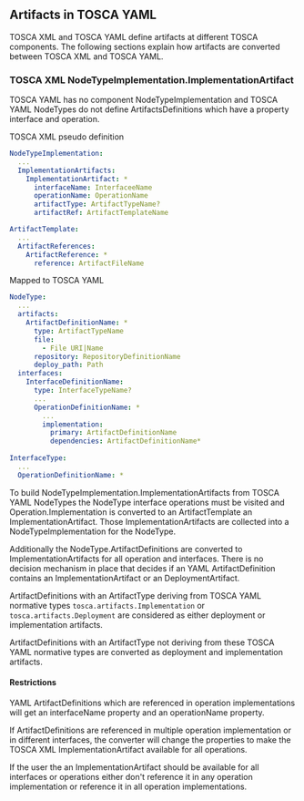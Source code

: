 ## Artifacts in TOSCA YAML

TOSCA XML and TOSCA YAML define artifacts at different TOSCA components. The following sections explain how artifacts are converted between TOSCA XML and TOSCA YAML.

### TOSCA XML NodeTypeImplementation.ImplementationArtifact
TOSCA YAML has no component NodeTypeImplementation and TOSCA YAML NodeTypes do not define ArtifactsDefinitions which have a property interface and operation.
 
TOSCA XML pseudo definition
```yaml
NodeTypeImplementation:
  ...
  ImplementationArtifacts:
    ImplementationArtifact: *
      interfaceName: InterfaceeName
      operationName: OperationName
      artifactType: ArtifactTypeName?
      artifactRef: ArtifactTemplateName

ArtifactTemplate:
  ...
  ArtifactReferences:
    ArtifactReference: *
      reference: ArtifactFileName
```
Mapped to TOSCA YAML
```yaml
NodeType:
  ...
  artifacts:
    ArtifactDefinitionName: * 
      type: ArtifactTypeName
      file: 
        - File URI|Name 
      repository: RepositoryDefinitionName
      deploy_path: Path
  interfaces:
    InterfaceDefinitionName:
      type: InterfaceTypeName?
      ...
      OperationDefinitionName: *
        ...
        implementation:
          primary: ArtifactDefinitionName
          dependencies: ArtifactDefinitionName*
          
InterfaceType:
  ...
  OperationDefinitionName: *
```

To build NodeTypeImplementation.ImplementationArtifacts from TOSCA YAML NodeTypes the NodeType interface operations must be visited and Operation.Implementation is converted to an ArtifactTemplate an ImplementationArtifact. Those ImplementationArtifacts are collected into a NodeTypeImplementation for the NodeType.

Additionally the NodeType.ArtifactDefinitions are converted to ImplementationArtifacts for all operation and interfaces. There is no decision mechanism in place that decides if an YAML ArtifactDefinition contains an ImplementationArtifact or an DeploymentArtifact.

ArtifactDefinitions with an ArtifactType deriving from TOSCA YAML normative types `tosca.artifacts.Implementation` or `tosca.artifacts.Deployment` are considered as either deployment or implementation artifacts. 

ArtifactDefinitions with an ArtifactType not deriving from these TOSCA YAML normative types are converted as deployment and implementation artifacts.

#### Restrictions
YAML ArtifactDefinitions which are referenced in operation implementations will get an interfaceName property and an operationName property.

If ArtifactDefinitions are referenced in multiple operation implementation or in different interfaces, the converter will change the properties to make the TOSCA XML ImplementationArtifact available for all operations.

If the user the an ImplementationArtifact should be available for all interfaces or operations either don't reference it in any operation implementation or reference it in all operation implementations.
